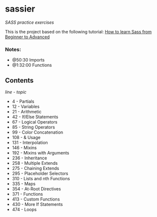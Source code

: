 # sassier
_SASS practice exercises_

This is the project based on the following tutorial:
[How to learn Sass from Beginner to Advanced](https://www.youtube.com/watch?v=P1G4_zxOxtk)

### Notes:
- @50:30 Imports
- @1:32:00 Functions

## Contents
_line - topic_
* 4 - Partials
* 12 - Variables
* 21 - Arithmetic
* 42 - If/Else Statements
* 67 - Logical Operators
* 85 - String Operators
* 99 - Color Concatenation
* 108 - & Usage
* 131 - Interpolation
* 146 - Mixins
* 192 - Mixins with Arguments
* 236 - Inheritance
* 258 - Multiple Extends
* 275 - Chaining Extends
* 295 - Placeholder Selectors
* 310 - Lists and nth Functions
* 335 - Maps
* 354 - At-Root Directives
* 371 - Functions
* 413 - Custom Functions
* 430 - More If Statements
* 474 - Loops